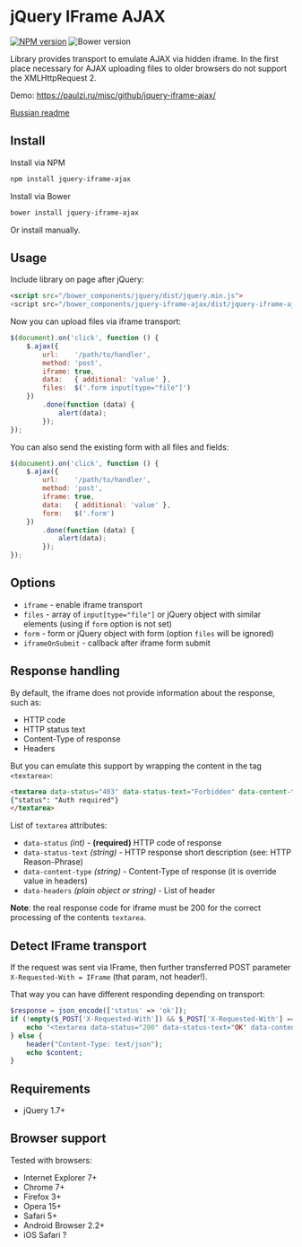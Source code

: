 # jQuery IFrame AJAX

[![NPM version](http://img.shields.io/npm/v/jquery-iframe-ajax.svg?style=flat)](https://www.npmjs.org/package/jquery-iframe-ajax)
![Bower version](http://img.shields.io/bower/v/jquery-iframe-ajax.svg?style=flat)

Library provides transport to emulate AJAX via hidden iframe. In the first place necessary for AJAX uploading files to older browsers do not support the XMLHttpRequest 2.

Demo: https://paulzi.ru/misc/github/jquery-iframe-ajax/

[Russian readme](https://github.com/paulzi/jquery-iframe-ajax/blob/master/README.ru.md)

## Install

Install via NPM
```sh
npm install jquery-iframe-ajax
```

Install via Bower
```sh
bower install jquery-iframe-ajax
```

Or install manually.

## Usage

Include library on page after jQuery:

```html
<script src="/bower_components/jquery/dist/jquery.min.js">
<script src="/bower_components/jquery-iframe-ajax/dist/jquery-iframe-ajax.min.js">
```

Now you can upload files via iframe transport:

```js
$(document).on('click', function () {
    $.ajax({
        url:    '/path/to/handler',
        method: 'post',
        iframe: true,
        data:   { additional: 'value' },
        files:  $('.form input[type="file"]')
    })
        .done(function (data) {
            alert(data);
        });
});
```

You can also send the existing form with all files and fields:

```js
$(document).on('click', function () {
    $.ajax({
        url:    '/path/to/handler',
        method: 'post',
        iframe: true,
        data:   { additional: 'value' },
        form:   $('.form')
    })
        .done(function (data) {
            alert(data);
        });
});
```

## Options

- `iframe` - enable iframe transport
- `files` - array of `input[type="file"]` or jQuery object with similar elements (using if `form` option is not set)
- `form` - form or jQuery object with form (option `files` will be ignored)
- `iframeOnSubmit` - callback after iframe form submit

## Response handling

By default, the iframe does not provide information about the response, such as:

- HTTP code
- HTTP status text
- Content-Type of response
- Headers

But you can emulate this support by wrapping the content in the tag `<textarea>`:
```html
<textarea data-status="403" data-status-text="Forbidden" data-content-type="text/json">
{"status": "Auth required"}
</textarea>
```

List of `textarea` attributes:

- `data-status` *(int)* - **(required)** HTTP code of response
- `data-status-text` *(string)* - HTTP response short description (see: HTTP Reason-Phrase)
- `data-content-type` *(string)* - Content-Type of response (it is override value in headers)
- `data-headers` *(plain object or string)* - List of header
 
**Note**: the real response code for iframe must be 200 for the correct processing of the contents `textarea`.

## Detect IFrame transport

If the request was sent via IFrame, then further transferred POST parameter `X-Requested-With = IFrame` (that param, not header!).

That way you can have different responding depending on transport:

```php
$response = json_encode(['status' => 'ok']);
if (!empty($_POST['X-Requested-With']) && $_POST['X-Requested-With'] === 'IFrame') {
    echo "<textarea data-status="200" data-status-text="OK" data-content-type="text/json">{$content}</textarea>";
} else {
    header("Content-Type: text/json");
    echo $content;
}
```

## Requirements

- jQuery 1.7+

## Browser support

Tested with browsers:

- Internet Explorer 7+
- Chrome 7+
- Firefox 3+
- Opera 15+
- Safari 5+
- Android Browser 2.2+
- iOS Safari ?
